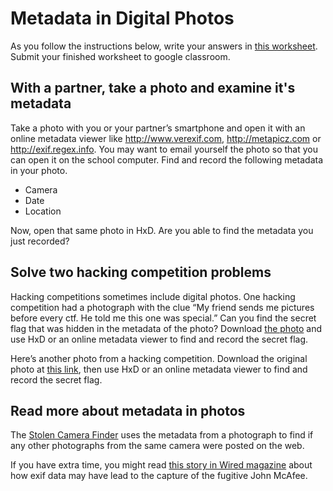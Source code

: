 # Metadata in Digital Photos
As you follow the instructions below, write your answers in [this worksheet](https://drive.google.com/open?id=0Bz2ZkT6qWPYTUU94YkgxYUkzczQ). Submit your finished worksheet to google classroom.

With a partner, take a photo and examine it's metadata
------------------------------------------------------

Take a photo with you or your partner’s smartphone and open it with an online metadata viewer like http://www.verexif.com, http://metapicz.com or http://exif.regex.info. You may want to email yourself the photo so that you can open it on the school computer. Find and record the following metadata in your photo.
+ Camera	
+ Date	
+ Location	

Now, open that same photo in HxD. Are you able to find the metadata you just recorded?

Solve two hacking competition problems
--------------------------------------

Hacking competitions sometimes include digital photos. One hacking competition had a photograph with the clue “My friend sends me pictures before every ctf. He told me this one was special.” Can you find the secret flag that was hidden in the metadata of the photo? Download [the photo](https://github.com/ctfs/write-ups-2015/blob/master/csaw-ctf-2015/forensics/keep-calm-and-ctf-100/img.jpg) and use HxD or an online metadata viewer to find and record the secret flag.

Here’s another photo from a hacking competition. Download the original photo at [this link](https://mega.nz/#!QDZGiLSZ!fkkhBJuBBtBKGsLTDiF2NuLihP2WRd97Iynd3PhWqRw), then use HxD or an online metadata viewer to find and record the secret flag.

Read more about metadata in photos
----------------------------------

The [Stolen Camera Finder](http://www.stolencamerafinder.com/) uses the metadata from a photograph to find if any other photographs from the same camera were posted on the web.

If you have extra time, you might read [this story in Wired magazine](https://www.wired.com/2012/12/oops-did-vice-just-give-away-john-mcafees-location-with-this-photo/) about how exif data may have lead to the capture of the fugitive John McAfee.

